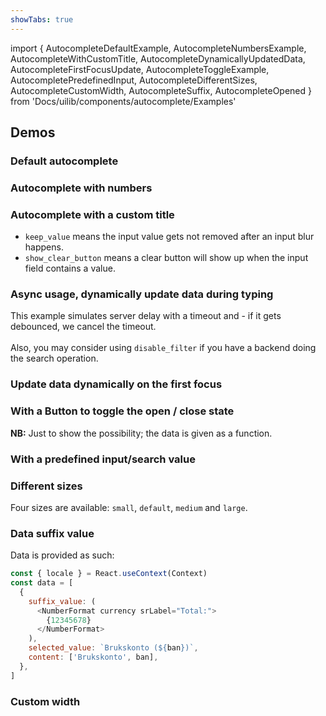 ```yaml
---
showTabs: true
---
```


import {
AutocompleteDefaultExample,
AutocompleteNumbersExample,
AutocompleteWithCustomTitle,
AutocompleteDynamicallyUpdatedData,
AutocompleteFirstFocusUpdate,
AutocompleteToggleExample,
AutocompletePredefinedInput,
AutocompleteDifferentSizes,
AutocompleteCustomWidth,
AutocompleteSuffix,
AutocompleteOpened
} from 'Docs/uilib/components/autocomplete/Examples'

## Demos

### Default autocomplete

<AutocompleteDefaultExample />

### Autocomplete with numbers

<AutocompleteNumbersExample />

### Autocomplete with a custom title

- `keep_value` means the input value gets not removed after an input blur happens.
- `show_clear_button` means a clear button will show up when the input field contains a value.

<AutocompleteWithCustomTitle />

### Async usage, dynamically update data during typing

This example simulates server delay with a timeout and - if it gets debounced, we cancel the timeout.<br /><br />Also, you may consider using `disable_filter` if you have a backend doing the search operation.

<AutocompleteDynamicallyUpdatedData />

### Update data dynamically on the first focus

<AutocompleteFirstFocusUpdate />

### With a Button to toggle the open / close state

**NB:** Just to show the possibility; the data is given as a function.

<AutocompleteToggleExample />

### With a predefined input/search value

<AutocompletePredefinedInput />

### Different sizes

Four sizes are available: `small`, `default`, `medium` and `large`.

<AutocompleteDifferentSizes />

### Data suffix value

Data is provided as such:

```js
const { locale } = React.useContext(Context)
const data = [
  {
    suffix_value: (
      <NumberFormat currency srLabel="Total:">
        {12345678}
      </NumberFormat>
    ),
    selected_value: `Brukskonto (${ban})`,
    content: ['Brukskonto', ban],
  },
]
```

<AutocompleteSuffix />

### Custom width

<AutocompleteCustomWidth />

<AutocompleteOpened />
